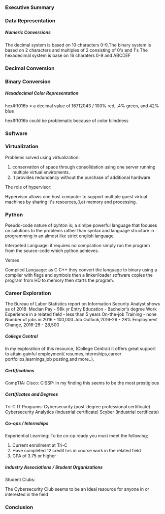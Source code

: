 
### Executive Summary 
### Data Representation
##### Numeric Conversions

The decimal system is based on 10 characters 0-9,The binary system is based on 2 characters and multiples of 2 consisting of 0's and 1's The hexadecimal system is base on 16 charaters 0-9 and ABCDEF


### Decimal Conversion

### Binary Conversion


##### Hexadecimal Color Representation

hex#ff016b = a decimal value of 16712043 / 100% red, .4% green, and 42% blue

hex#ff016b could be problematic because of color blindness


### Software

### Virtualization

Problems solved using virtualization:

1) conservation of space through consolidation using one server running multiple virtual enviroments.
2) It provides redundancy without the purchase of additional hardware.

The role of hypervisor:

Hypervisor allows one host computer to support multiple guest virtual machines by  sharing it's resources,(i,e) memory and processing.


### Python

Pseudo-code nature of pyhton is; a simlpe powerful language that focuses on salutions to the problems rather than syntax and language structure in programming in an almost like strict english language.

Interpeted Language:
it requires no compilation simply run the program from the source-code which python achieves.

Verses

Compiled Language:
as C C++ they convert the language to binary using a compiler with flags and symbols then a linker/loader software copies the program from HD to memory then starts the program.


### Career Exploration

The Bureau of Labor Statistics report on Information Security Analyst shows as of 2018:
Median Pay - 98k yr
Entry Education - Bachelor's degree
Work Experience in a related field - less than 5 years
On-the-job Training - none
Number of jobs in 2016 - 100,000
Job Outlook,2016-26 - 28% 
Employment Change, 2016-26 - 28,500


##### College Central

In my exploration of this resource, (College Central) it offers great support to attain gainful employment( resumes,internships,career portfolios,learnings,job posting,and more..).


##### Certifications

CompTIA:
Cisco:
CISSP:
In my finding this seems to be the most prestigious


##### Certificates and Degrees

Tri-C IT Programs:
Cybersecurity (post-degree professional certificate)
Cybersecurity Analytics (industrial certificate)
Scyber (industrial certificate)


##### Co-ops / Internships

Experiential Learning:
To be co-op ready you must meet the following;
1) Current enrollment at Tri-C
2) Have completed 12 credit hrs in course work in the related field
3) GPA of 3.75 or higher


##### Industry Associations / Student Organizations

Student Clubs:

The Cybersecurity Club seems to be an ideal resource for anyone in or interested in the field


### Conclusion

